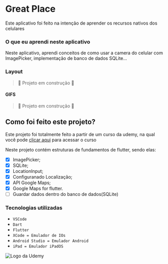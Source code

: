 # Great Place
Este aplicativo foi feito na intenção de aprender os recursos nativos dos celulares

### O que eu aprendi neste aplicativo
Neste aplicativo, aprendi conceitos de como usar a camera do celular com ImagePicker, implementação de banco de dados SQLite...
<br>

### Layout

> :construction: Projeto em construção :construction:

#### GIFS

> :construction: Projeto em construção :construction:

## Como foi feito este projeto?

Este projeto foi totalmente feito a partir de um curso da udemy, na qual você pode [clicar aqui](https://www.udemy.com/course/curso-flutter/?couponCode=ST6MT42324) para acessar o curso<br>

Neste projeto contém estruturas de fundamentos de flutter, sendo elas:
- [X] ImagePicker;
- [X] SQLite;
- [X] LocationInput;
- [X] Configuranado Localização;
- [X] API Google Maps;
- [X] Google Maps for flutter.
- [ ] Guardar dados dentro do banco de dados(SQLite)

### Tecnologias utilizadas
- ``VSCode``
- ``Dart``
- ``Flutter``
- ``XCode = Emulador de IOs``
- ``Android Studio = Emulador Android``
- ``iPad = Emulador iPadOS``

<img src="https://github.com/ArthurRCastilho/Fundamentos_Dart/blob/main/img/UdemyImg.png" alt="Logo da Udemy">
